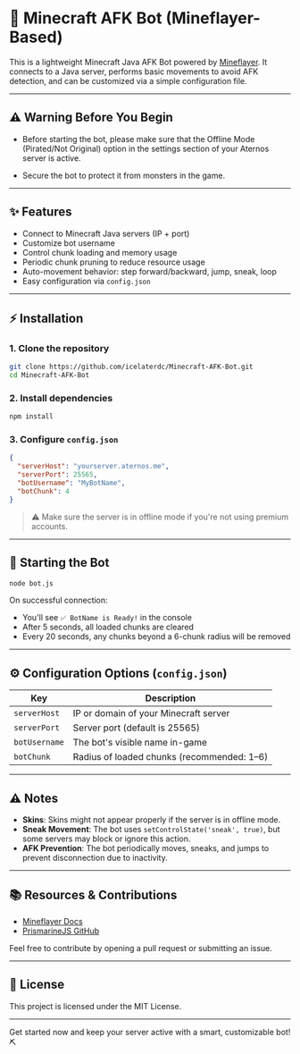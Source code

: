<!-- Last updated: 2025-07-01T19:10:11Z -->
# 🤖 Minecraft AFK Bot (Mineflayer-Based)

This is a lightweight Minecraft Java AFK Bot powered by [Mineflayer](https://github.com/PrismarineJS/mineflayer). It connects to a Java server, performs basic movements to avoid AFK detection, and can be customized via a simple configuration file.

---

## ⚠️ Warning Before You Begin

- Before starting the bot, please make sure that the Offline Mode (Pirated/Not Original) option in the settings section of your Aternos server is active.

- Secure the bot to protect it from monsters in the game.

---

## ✨ Features

* Connect to Minecraft Java servers (IP + port)
* Customize bot username
* Control chunk loading and memory usage
* Periodic chunk pruning to reduce resource usage
* Auto-movement behavior: step forward/backward, jump, sneak, loop
* Easy configuration via `config.json`

---

## ⚡ Installation

### 1. Clone the repository

```bash
git clone https://github.com/icelaterdc/Minecraft-AFK-Bot.git
cd Minecraft-AFK-Bot
```

### 2. Install dependencies

```bash
npm install
```

### 3. Configure `config.json`

```json
{
  "serverHost": "yourserver.aternos.me",
  "serverPort": 25565,
  "botUsername": "MyBotName",
  "botChunk": 4
}
```

> ⚠️ Make sure the server is in offline mode if you're not using premium accounts.

---

## 🤖 Starting the Bot

```bash
node bot.js
```

On successful connection:

* You'll see `✅ BotName is Ready!` in the console
* After 5 seconds, all loaded chunks are cleared
* Every 20 seconds, any chunks beyond a 6-chunk radius will be removed

---

## ⚙️ Configuration Options (`config.json`)

| Key            | Description                                |
| -------------- | ------------------------------------------ |
| `serverHost`         | IP or domain of your Minecraft server      |
| `serverPort`         | Server port (default is 25565)             |
| `botUsername`     | The bot's visible name in-game             |
| `botChunk` | Radius of loaded chunks (recommended: 1–6) |

---

## ⚠️ Notes

* **Skins**: Skins might not appear properly if the server is in offline mode.
* **Sneak Movement**: The bot uses `setControlState('sneak', true)`, but some servers may block or ignore this action.
* **AFK Prevention**: The bot periodically moves, sneaks, and jumps to prevent disconnection due to inactivity.

---

## 📚 Resources & Contributions

* [Mineflayer Docs](https://mineflayer.prismarine.js.org/)
* [PrismarineJS GitHub](https://github.com/PrismarineJS/)

Feel free to contribute by opening a pull request or submitting an issue.

---

## 📄 License

This project is licensed under the MIT License.

---

Get started now and keep your server active with a smart, customizable bot! ⛏️
